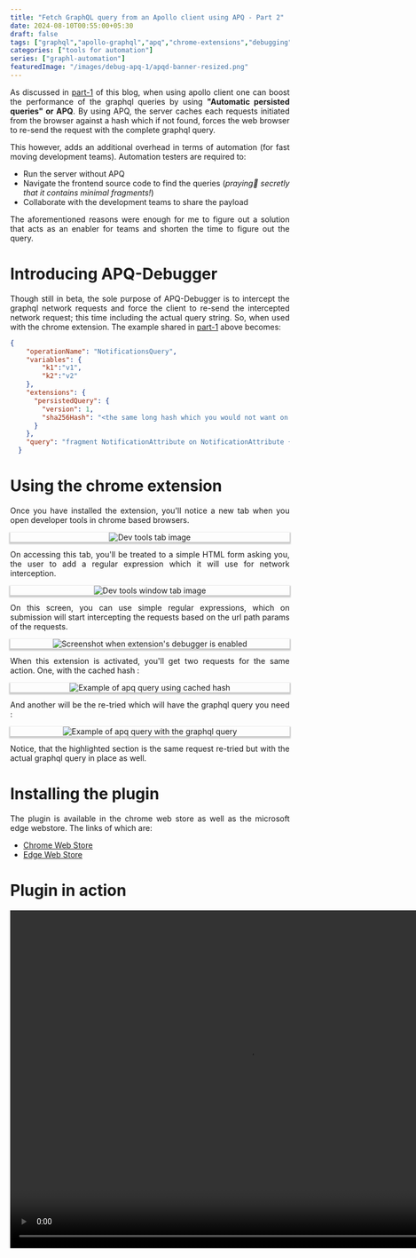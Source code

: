 ```yaml
---
title: "Fetch GraphQL query from an Apollo client using APQ - Part 2"
date: 2024-08-10T00:55:00+05:30
draft: false
tags: ["graphql","apollo-graphql","apq","chrome-extensions","debugging","graphql-queries"]
categories: ["tools for automation"]
series: ["graphl-automation"]
featuredImage: "/images/debug-apq-1/apqd-banner-resized.png"
---
```

<style>
  .img-shadow {
    box-shadow: 0 2px 2px 2px rgba(0, 0, 0, 0.2);
  }
</style>

<div style="text-align: justify">

As discussed in [part-1](/posts/debug-apq-extension-part1) of this blog, when using apollo client one can boost the performance of the graphql queries by using __"Automatic persisted queries" or APQ__. By using APQ, the server caches each requests initiated from the browser against a hash which if not found, forces the web browser to re-send the request with the complete graphql query.

This however, adds an additional overhead in terms of automation (for fast moving development teams). Automation testers are required to:

  * Run the server without APQ
  * Navigate the frontend source code to find the queries (_praying🙏 secretly that it contains minimal fragments!_)
  * Collaborate with the development teams to share the payload

The aforementioned reasons were enough for me to figure out a solution that acts as an enabler for teams and shorten the time to figure out the query.

# Introducing APQ-Debugger
Though still in beta, the sole purpose of APQ-Debugger is to intercept the graphql network requests and force the client to re-send the intercepted network request; this time including the actual query string. So, when used with the chrome extension. The example shared in [part-1](/posts/debug-apq-extension-part1/#apollo-client-and-apq) above becomes:

```json
{
    "operationName": "NotificationsQuery",
    "variables": {
        "k1":"v1",
        "k2":"v2"
    },
    "extensions": {
      "persistedQuery": {
        "version": 1,
        "sha256Hash": "<the same long hash which you would not want on blog sites! but with a twist!>"
      }
    },
    "query": "fragment NotificationAttribute on NotificationAttribute {\n  name\n  value\n  __typename\n}\n\nfragment NotificationBody on NotificationPhrase {\n  accessibilityLabel\n  ...EgdsItems\n  items {\n    __typename\n    text\n    styles\n    ...NotificationLinkNodeWithIcon\n  }\n  ...EgdsTextItems\n  __typename\n}\n\nfragment NotificationContainer on NotificationContainer {\n  layout\n  theme {\n    ...NotificationTheme\n    __typename\n  }\n  view\n  __typename\n}\n\nfragment NotificationTheme on NotificationTheme {\n  ...NotificationBannerTheme\n  ...NotificationCardTheme\n  __typename\n}\n\nfragment NotificationBannerTheme on NotificationBannerTheme {\n  bannerTheme: themeValue\n  __typename\n}\n\nfragment NotificationCardTheme on NotificationCardTheme {\n  cardBorder\n  personalizedTheme\n  themeValue\n  __typename\n}\n\nfragment NotificationContainerLink on NotificationContainerLink {\n  uri {\n    __typename\n    value\n  }\n  target\n  actions {\n    ...NotificationActionFragment\n    __typename\n  }\n  __typename\n}\n\nfragment NotificationDismiss on NotificationDismiss {\n  icon {\n    ...NotificationIcon\n    __typename\n  }\n  actions {\n    ...NotificationActionFragment\n    __typename\n  }\n  __typename\n}\n\nfragment NotificationImage on Image {\n  description\n  url\n  __typename\n}\n\nfragment NotificationLegalText on NotificationPhrase {\n  accessibilityLabel\n  ...NotificationItems\n  ...EgdsTextItems\n  __typename\n}\n\nfragment NotificationLinks on NotificationPhraseLinkNode {\n  id\n  type\n  text\n  uri {\n    __typename\n    value\n  }\n  linkStyle\n  linkTheme\n  styles\n  target\n  icon {\n    ...NotificationIcon\n    __typename\n  }\n  actions {\n    ...NotificationActionFragment\n    __typename\n  }\n  __typename\n}\n\nfragment NotificationSimpleSubBody on NotificationSimpleBody {\n  title {\n    ...TitleParts\n    __typename\n  }\n  __typename\n}\n\nfragment NotificationMultiSubBody on NotificationMultiBody {\n  title {\n    ...TitleParts\n    __typename\n  }\n  body {\n    ...TitleParts\n    __typename\n  }\n  __typename\n}\n\nfragment NotificationMessageCardSubBody on NotificationMessageCard {\n  title {\n    ...TitleParts\n    __typename\n  }\n  body {\n    ...TitleParts\n    __typename\n  }\n  graphicElement {\n    ... on Icon {\n      description\n      id\n      size\n      theme\n      title\n      token\n      withBackground\n      __typename\n    }\n    ... on Mark {\n      description\n      id\n      markSize: size\n      url {\n        ... on HttpURI {\n          relativePath\n          value\n          __typename\n        }\n        __typename\n      }\n      __typename\n    }\n    ... on Illustration {\n      description\n      id\n      link: url\n      __typename\n    }\n    __typename\n  }\n  links {\n    id\n    text\n    type\n    uri {\n      value\n      __typename\n    }\n    linkStyle\n    linkTheme\n    target\n    actions {\n      ...NotificationActionFragment\n      __typename\n    }\n    __typename\n  }\n  layout\n  __typename\n}\n\nfragment NotificationSwitch on EGDSStandardSwitch {\n  enabled\n  checked\n  checkedLabel\n  checkedDescription\n  checkedAccessibilityLabel\n  uncheckedLabel\n  uncheckedDescription\n  uncheckedAccessibilityLabel\n  label\n  checkedAnalytics {\n    referrerId\n    linkName\n    __typename\n  }\n  uncheckedAnalytics {\n    referrerId\n    linkName\n    __typename\n  }\n  __typename\n}\n\nfragment NotificationTitle on NotificationPhrase {\n  accessibilityLabel\n  completeText\n  ...EgdsItems\n  ...EgdsTextItems\n  items {\n    __typename\n    text\n    styles\n    ...NotificationLinkNode\n  }\n  __typename\n}\n\nfragment NotificationForm on NotificationForm {\n  __typename\n  title\n  sections {\n    __typename\n    title\n    fields {\n      __typename\n      ...NotificationTextInputFieldForm\n      ...NotificationSubmitButtonForm\n      ...NotificationSelectionFieldForm\n    }\n  }\n  feedbackMessages {\n    __typename\n    name\n    title\n    text\n    displayType\n    level\n  }\n  successFormAnalytics {\n    ...NotificationActionFragment\n    __typename\n  }\n  errorFormAnalytics {\n    ...NotificationActionFragment\n    __typename\n  }\n}\n\nfragment TitleParts on NotificationPhrase {\n  accessibilityLabel\n  completeText\n  ...EgdsItems\n  __typename\n}\n\nfragment NotificationActionFragment on NotificationAction {\n  __typename\n  ... on NotificationAnalytics {\n    __typename\n    description\n    referrerId\n    schema {\n      __typename\n      name\n      messageContent {\n        __typename\n        name\n        value\n      }\n    }\n  }\n  ... on NotificationAnalyticsEgClickstream {\n    __typename\n    description\n    event {\n      __typename\n      eventName\n      eventType\n      eventCategory\n      eventVersion\n      actionLocation\n    }\n    schema {\n      name\n      messageContent {\n        name\n        value\n        __typename\n      }\n      __typename\n    }\n  }\n  ... on NotificationCookie {\n    __typename\n    name\n    value\n    expires\n  }\n}\n\nfragment NotificationItems on NotificationPhrase {\n  items {\n    __typename\n    text\n    styles\n    ...NotificationLinkNode\n    ...NotificationLinkNodeWithIcon\n  }\n  __typename\n}\n\nfragment EgdsItems on NotificationPhrase {\n  egdsItems {\n    ... on NotificationEGDSTextNode {\n      text\n      theme\n      weight\n      __typename\n    }\n    ... on NotificationEGDSLinkNode {\n      action {\n        accessibility\n        analytics {\n          linkName\n          referrerId\n          __typename\n        }\n        resource {\n          value\n          __typename\n        }\n        target\n        __typename\n      }\n      __typename\n    }\n    __typename\n  }\n  __typename\n}\n\nfragment EgdsTextItems on NotificationPhrase {\n  egdsTextItems {\n    ...EGDSStylizedText\n    ...EGDSStandardLink\n    __typename\n  }\n  __typename\n}\n\nfragment NotificationLinkNode on NotificationPhraseLinkNode {\n  id\n  type\n  uri {\n    __typename\n    value\n  }\n  target\n  actions {\n    ...NotificationActionFragment\n    __typename\n  }\n  __typename\n}\n\nfragment NotificationLinkNodeWithIcon on NotificationPhraseLinkNode {\n  id\n  type\n  uri {\n    __typename\n    value\n  }\n  icon {\n    id\n    description\n    title\n    __typename\n  }\n  actions {\n    ...NotificationActionFragment\n    __typename\n  }\n  __typename\n}\n\nfragment NotificationCard on NotificationCardTheme {\n  themeValue\n  cardBorder\n  __typename\n}\n\nfragment NotificationIcon on Icon {\n  id\n  description\n  title\n  withBackground\n  spotLight\n  __typename\n}\n\nfragment NotificationTextInputFieldForm on NotificationTextInputField {\n  label\n  id\n  placeholder\n  icon {\n    id\n    description\n    title\n    __typename\n  }\n  __typename\n}\n\nfragment NotificationSubmitButtonForm on NotificationSubmitButton {\n  label\n  id\n  actions {\n    ...NotificationActionFragment\n    __typename\n  }\n  icon {\n    id\n    description\n    title\n    __typename\n  }\n  buttonType\n  __typename\n}\n\nfragment NotificationSelectionFieldForm on NotificationSelectionField {\n  label\n  id\n  options {\n    __typename\n    id\n    text\n    shortLabel\n    value\n    selected\n    icon {\n      id\n      description\n      title\n      __typename\n    }\n  }\n  __typename\n}\n\nfragment EGDSStylizedText on EGDSStylizedText {\n  __typename\n  text\n  textSize: size\n  weight\n  theme\n}\n\nfragment EGDSStandardLink on EGDSStandardLink {\n  __typename\n  text\n  action {\n    resource {\n      value\n      __typename\n    }\n    target\n    analytics {\n      linkName\n      referrerId\n      __typename\n    }\n    __typename\n  }\n  iconPosition\n  size\n  disabled\n}\n\nquery NotificationsQuery($context: ContextInput!, $notificationLocation: NotificationLocationOnPage!, $lineOfBusiness: LineOfBusinessDomain!, $pageLocation: PageLocation!, $optionalPageId: String, $optionalContext: NotificationOptionalContextInput) {\n  notification(context: $context) {\n    inlineNotification(\n      notificationLocation: $notificationLocation\n      lineOfBusiness: $lineOfBusiness\n      pageLocation: $pageLocation\n      optionalPageId: $optionalPageId\n      optionalContext: $optionalContext\n    ) {\n      type\n      notificationLocation\n      title {\n        ...NotificationTitle\n        __typename\n      }\n      body {\n        ...NotificationBody\n        __typename\n      }\n      bannerContainer {\n        ...NotificationContainer\n        __typename\n      }\n      containerLink {\n        ...NotificationContainerLink\n        __typename\n      }\n      featuredImages {\n        ...NotificationImage\n        __typename\n      }\n      links {\n        ...NotificationLinks\n        __typename\n      }\n      dismiss {\n        ...NotificationDismiss\n        __typename\n      }\n      icon {\n        ...NotificationIcon\n        __typename\n      }\n      legalText {\n        ...NotificationLegalText\n        __typename\n      }\n      logo {\n        ...NotificationImage\n        __typename\n      }\n      revealActions {\n        ...NotificationActionFragment\n        __typename\n      }\n      backgroundImage {\n        ...NotificationImage\n        __typename\n      }\n      ...NotificationCustomQrCodeFragment\n      theme {\n        __typename\n        ...NotificationCard\n      }\n      attributes {\n        ...NotificationAttribute\n        __typename\n      }\n      switch {\n        ...NotificationSwitch\n        __typename\n      }\n      subBody {\n        ...NotificationSimpleSubBody\n        ...NotificationMultiSubBody\n        ...NotificationMessageCardSubBody\n        __typename\n      }\n      form {\n        ...NotificationForm\n        __typename\n      }\n      __typename\n    }\n    __typename\n  }\n}\n\nfragment NotificationCustomQrCodeFragment on InlineNotification {\n  customQrCode {\n    __typename\n    image {\n      description\n      url\n      __typename\n    }\n    title\n    encodedImage\n  }\n  __typename\n}\n"
  }
```

# Using the chrome extension
Once you have installed the extension, you'll notice a new tab when you open developer tools in chrome based browsers.

<div style="text-align: center" class="img-shadow">
  <img src="/images/debug-apq-2/devtools-tab.png" alt="Dev tools tab image" />
</div>

On accessing this tab, you'll be treated to a simple HTML form asking you, the user to add a regular expression which it will use for network interception.

<div style="text-align: center" class="img-shadow">
  <img src="/images/debug-apq-2/devtools-tab-window.png" alt="Dev tools window tab image" />
</div>

On this screen, you can use simple regular expressions, which on submission will start intercepting the requests based on the url path params of the requests.

<div style="text-align: center" class="img-shadow">
  <img src="/images/debug-apq-2/enabled-extension.png" alt="Screenshot when extension's debugger is enabled" />
</div>

When this extension is activated, you'll get two requests for the same action. One, with the cached hash :

<div style="text-align: center" class="img-shadow">
  <img src="/images/debug-apq-2/basic-apq-query.png" alt="Example of apq query using cached hash" />
</div>

And another will be the re-tried which will have the graphql query you need :

<div style="text-align: center" class="img-shadow">
  <img src="/images/debug-apq-2/apq-after-interception.png" alt="Example of apq query with the graphql query" />
</div>

Notice, that the highlighted section is the same request re-tried but with the actual graphql query in place as well.

# Installing the plugin
The plugin is available in the chrome web store as well as the microsoft edge webstore. The links of which are:

  * [Chrome Web Store](https://chromewebstore.google.com/detail/gbanmonipiommdljkadhhiomhkgjchee/)
  * [Edge Web Store](https://microsoftedge.microsoft.com/addons/detail/jifjbphbccecgcdagnjkefhjdcpljjic)

# Plugin in action
<div style="text-align: center" class="video-shadow">
  <video width="860" height="609" controls>
    <source src="/videos/debug-apq-2/GraphQL-Debugger-Tutorial.webm" type="video/webm">
    Your browser does not support the video tag.
  </video>
</div>

</div>